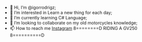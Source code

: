 - 👋 Hi, I’m @igorrodrigz;
- 👀 I’m interested in Learn a new thing for each day;
- 🌱 I’m currently learning C# Language;
- 💞️ I’m looking to collaborate on my old motorcycles knowledge;
- 📫 How to reach me [Instagram](https://www.instagram.com/igor.rodrigz/)
8========D  RIDING A GV250    8==========D
<!---Brasileiro, pai de menina e tentando mudar de profissão aos 29 anos.
--->
